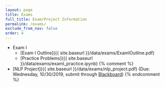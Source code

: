```yaml
---
layout: page
title: Exams 
full_title: Exam/Project Information
permalink: /exams/
exclude_from_nav: false
order: 4
---
```


* Exam I
    - [Exam I Outline]({{ site.baseurl }}/data/exams/ExamIOutline.pdf)
    - [Practice Problems]({{ site.baseurl }}/data/exams/examI_practice.ipynb)
{% comment %}
* [NLP Project]({{ site.baseurl }}/data/exams/nlp_project.pdf) (Due: Wednesday, 10/30/2019, submit through [Blackboard](http://easternct.blackboard.com))
{% endcomment %}
